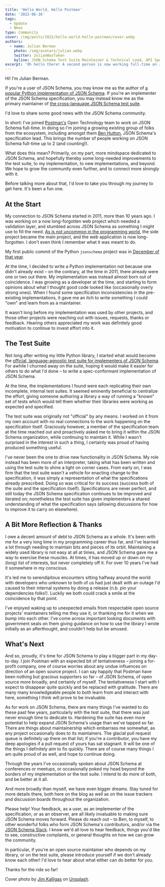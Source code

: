 ```yaml
---
title: 'Hello World, Hello Postman'
date: '2022-06-16'
tags:
  - Update
  - News
type: Community
cover: /img/posts/2022/hello-world-hello-postman/cover.webp
authors:
  - name: Julian Berman
    photo: /img/avatars/julian.webp
    twitter: JulianWasTaken
    byline: JSON Schema Test Suite Maintainer & Technical Lead, API Specifications @Postman
excerpt: 'Oh hello there! A second person is now working full-time on JSON Schema.'
---
```


Hi! I'm Julian Berman.

If you're a user of JSON Schema, you may know me as the author of [a popular Python implementation of JSON Schema](https://github.com/python-jsonschema/jsonschema). If you're an implementer of the JSON Schema specification, you may instead know me as the primary maintainer of [the cross-language JSON Schema test suite](https://github.com/json-schema-org/JSON-Schema-Test-Suite).

I'd love to share some good news with the JSON Schema community.

In short: I've joined [Postman's](https://www.postman.com/) Open Technology team to work on JSON Schema full-time. In doing so I'm joining a growing existing group of folks from the ecosystem, including amongst them [Ben Hutton](https://www.twitter.com/relequestual), JSON Schema's specification lead. This brings the number of people working on JSON Schema full-time up to 2 (and counting!).

What does this mean? Primarily, on my part, more mindspace dedicated to JSON Schema, and hopefully thereby some long-needed improvements to the test suite, to my implementation, to new implementations, and beyond. We hope to grow the community even further, and to connect more strongly with it.

Before talking more about that, I'd love to take you through my journey to get here. It's been a fun one.

## At the Start

My connection to JSON Schema started in 2011, more than 10 years ago. I was working on a now long-forgotten web project which needed a validation layer, and stumbled across JSON Schema as something I might use to fill the need. [As is not uncommon in the programming world](https://codewithoutrules.com/2016/09/09/side-projects/), the side project became the main project, and the web application is now long-forgotten. I don't even think I remember what it was meant to do.

My first public commit of the Python `jsonschema` project was in [December of that year](https://github.com/python-jsonschema/jsonschema/commit/2c25dc77051fbdb10b7e5552f317edb72bb6bcc4).

At the time, I decided to write a Python implementation not because one didn't already exist – on the contrary, at the time in 2011, there already were one or two out there. My implementation was instead almost born out of coincidence. I was growing as a developer at the time, and starting to form opinions about what I thought good code looked like (occasionally overly strong ones). When I found some specification inconsistencies in the pre-existing implementations, it gave me an itch to write something I could "own" and learn from as a maintainer.

It wasn't long before my implementation was used by other projects, and those other projects were reaching out with issues, requests, thanks or feedback.
Hearing others appreciated my work was definitely good motivation to continue to invest effort into it.

## The Test Suite

Not long after writing my little Python library, I started what would become the [official, language-agnostic test suite for implementers of JSON Schema](https://github.com/json-schema-org/JSON-Schema-Test-Suite). For awhile I churned away on the suite, hoping it would make it easier for others to do what I'd done – to write a spec-conformant implementation of JSON Schema.

At the time, the implementations I found were each replicating their own incomplete, internal test suites. It seemed eminently beneficial to centralize the effort, giving someone authoring a library a way of running a "known" set of tests which would tell them whether their libraries were working as expected and specified.

The test suite was originally not "official" by any means. I worked on it from my own account with no real connections to the work happening on the specification itself. Graciously however, a member of the specification team at the time reached out and proactively asked me to bring it within the JSON Schema organization, while continuing to maintain it. While I wasn't surprised in the interest in such a thing, I certainly was proud of having produced something useful.

I've never been the one to drive new functionality in JSON Schema. My role instead has been more of an interpreter, taking what has been written and using the test suite to shine a light on corner cases. From early on, I was firm that the test suite wasn't a vehicle for enacting change to the specification, it was simply a representation of what the specifications already prescribed. Doing so was critical for its success (success both of the suite and the specification itself). Specifications are never perfect, and still today the JSON Schema specification continues to be improved and iterated on; nonetheless the test suite has given implementers a shared understanding of what the specification says (allowing discussions for how to improve it to carry on elsewhere).

## A Bit More Reflection & Thanks

I owe a decent amount of debt to JSON Schema as a whole. It's been with me for a very long time in my programming career thus far, and I've learned a lot through needing to maintain bits and pieces of its orbit. Maintaining a widely used library is not easy at all at times, and JSON Schema gave me a way to exercise these muscles. At times, it has moved up or down on my (long) list of interests, but never completely off it. For over 10 years I've had it somewhere in my conscious.

It's led me to serendipitous encounters sitting halfway around the world with developers who unknown to both of us had just dealt with an outage I'd caused to their internal systems by doing a release (n.b. pin your dependencies folks!). Luckily we both could crack a smile at the coincidence by that point.

I've enjoyed waking up to unexpected emails from respectable open source projects' maintainers telling me they use it, or thanking me for it when we bump into each other. I've come across important looking documents with government seals on them giving guidance on how to use the library I wrote initially as an afterthought, and couldn't help but be amused.

## What's Next

And so, proudly, it's time for JSON Schema to play a bigger part in my day-to-day. I join Postman with an expected bit of tentativeness – joining a for-profit company, one of course worries about any undue influences on direction of an open source project. I can say happily that Postman have been nothing but gracious supporters so far – of JSON Schema, of open source more broadly, and certainly of myself. The tentativeness I start with I expect to disappear quite quickly and be replaced with gratitude. There are many many knowledgeable people to both learn from and interact with here, something I think will prove to be invaluable.

As for work on JSON Schema, there are many things I've wanted to do these past few years, particularly with the test suite, that there was just never enough time to dedicate to. Hardening the suite has even more potential to help expand JSON Schema's usage than we've tapped so far. There are things about maintainership which embarrass me somewhat, as any project occasionally does to its maintainers. The glacial pull request queue is definitely up there on that list; if you're a contributor, you have my deep apologies if a pull request of yours has sat stagnant. It will be one of the things I definitely aim to fix quickly. There are of course many things I am quite proud of as well, and hope to continue doing.

Through the years I've occasionally spoken about JSON Schema at conferences or meetups, or occasionally poked my head beyond the borders of my implementation or the test suite. I intend to do more of both, and be better at it all.

And more broadly than myself, we have even bigger dreams. Stay tuned for more details there, both here on the blog as well as on the issue trackers and discussion boards throughout the organization.

Please help! Your feedback, as a user, as an implementer of the specification, or as an observer, are all likely invaluable to making sure JSON Schema moves forward. Please do reach out – to Ben, to myself, to other wonderful folks who form JSON Schema's contributors, and/or via the [JSON Schema Slack](https://json-schema.org/slack). I know we'd all love to hear feedback, things you'd like to see, constructive complaints, or general thoughts on how we can grow the community.

In particular, if you're an open source maintainer who depends on my library, or on the test suite, please introduce yourself if we don't already know each other! I'd love to hear about what either can do better for you.

Thanks for the ride so far!

Cover photo by <a href="https://unsplash.com/@jimkalligas?utm_source=unsplash&utm_medium=referral&utm_content=creditCopyText">Jim Kalligas</a> on <a href="https://unsplash.com/?utm_source=unsplash&utm_medium=referral&utm_content=creditCopyText">Unsplash</a>.
